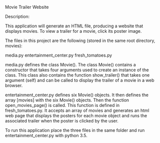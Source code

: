 Movie Trailer Website

Description:

This application will generate an HTML file, producing a website that displays movies.  To view a trailer for a movie,
click its poster image.

The files in this project are the following (stored in the same root directory, movies):

media.py
entertainment_center.py
fresh_tomatoes.py

media.py defines the class Movie().  The class Movie() contains a constructor that takes four arguments used to create
an instance of the class. This class also contains the function show_trailer() that takes one argument (self) and can
be called to display the trailer of a movie in a web browser.

entertainment_center.py defines six Movie() objects.  It then defines the array [movies] with the six Movie() objects.
Then the function open_movies_page() is called.  This function is defined in fresh_tomatoes.py.  It accepts an array
of movies and generates an html web page that displays the posters for each movie object and runs the associated trailer
when the poster is clicked by the user.

To run this application place the three files in the same folder and run entertainment_center.py with python 3.5.
